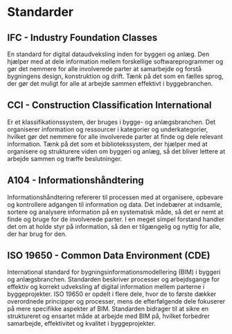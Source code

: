 # Standarder

## IFC - Industry Foundation Classes

En standard for digital dataudveksling inden for byggeri og anlæg. Den hjælper med at dele information mellem forskellige softwareprogrammer og gør det nemmere for alle involverede parter at samarbejde og forstå bygningens design, konstruktion og drift. Tænk på det som en fælles sprog, der gør det muligt for alle at arbejde sammen effektivt i byggebranchen.

## CCI - Construction Classification International

Er et klassifikationssystem, der bruges i bygge- og anlægsbranchen. Det organiserer information og ressourcer i kategorier og underkategorier, hvilket gør det nemmere for alle involverede parter at finde og dele relevant information. Tænk på det som et bibliotekssystem, der hjælper med at organisere og strukturere viden om byggeri og anlæg, så det bliver lettere at arbejde sammen og træffe beslutninger.

## A104 - Informationshåndtering

Informationshåndtering refererer til processen med at organisere, opbevare og kontrollere adgangen til information og data. Det indebærer at indsamle, sortere og analysere information på en systematisk måde, så det er nemt at finde og bruge for de involverede parter. I en meget simpel forstand handler det om at holde styr på information, så den er tilgængelig og nyttig for alle, der har brug for den.

## ISO 19650 - Common Data Environment (CDE)

International standard for bygningsinformationsmodellering (BIM) i byggeri og anlægsbranchen. Standarden beskriver processer og arbejdsgange for effektiv og korrekt udveksling af digital information mellem parterne i byggeprojekter. ISO 19650 er opdelt i flere dele, hvor de to første dækker overordnede principper og processer, mens de efterfølgende dele fokuserer på mere specifikke aspekter af BIM. Standarden bidrager til at sikre en struktureret og ensartet måde at arbejde med BIM på, hvilket forbedrer samarbejde, effektivitet og kvalitet i byggeprojekter.
